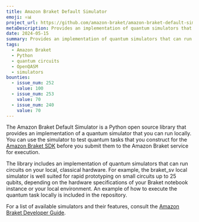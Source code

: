 ```yaml
---
title: Amazon Braket Default Simulator
emoji: ⚛️📊
project_url: https://github.com/amazon-braket/amazon-braket-default-simulator-python
metaDescription: Provides an implementation of quantum simulators that can run locally, meant to be compatible with the Amazon Braket SDK
date: 2024-05-15
summary: Provides an implementation of quantum simulators that can run locally, meant to be compatible with the Amazon Braket SDK
tags:
  - Amazon Braket
  - Python
  - quantum circuits
  - OpenQASM
  - simulators
bounties:
  - issue_num: 252
    value: 100
  - issue_num: 253
    value: 70
  - issue_num: 240
    value: 70
---
```


The Amazon Braket Default Simulator is a Python open source library that provides an implementation of a quantum simulator that you can run locally. You can use the simulator to test quantum tasks that you construct for the [Amazon Braket SDK](https://github.com/amazon-braket/amazon-braket-sdk-python) before you submit them to the Amazon Braket service for execution.

The library includes an implementation of quantum simulators that can run circuits on your local, classical hardware. For example, the braket_sv local simulator is well suited for rapid prototyping on small circuits up to 25 qubits, depending on the hardware specifications of your Braket notebook instance or your local environment. An example of how to execute the quantum task locally is included in the repository.

For a list of available simulators and their features, consult the [Amazon Braket Developer Guide](https://docs.aws.amazon.com/braket/latest/developerguide/braket-devices.html).
